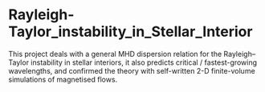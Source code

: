 # Rayleigh-Taylor_instability_in_Stellar_Interior
This project deals with a general MHD dispersion relation for the Rayleigh–Taylor instability in stellar interiors, it also predicts critical / fastest-growing wavelengths, and confirmed the theory with self-written 2-D finite-volume simulations of magnetised flows.
